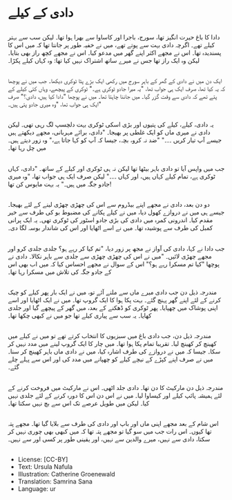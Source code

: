 # دادی کے کیلے

##
دادا کا باغ حیرت انگیز تھا، سورج، باجرا اور کاساوا سے بھرا ہوا تھا۔ لیکن سب سے بہتر کیلے تھے۔ اگرچہ دادی بہت سے پوتے تھے، میں نے خفیہ طور پر جانتا تھا کہ میں اس کا پسندیدہ تھا۔ اس نے مجھے اکثر اپنے گھر میں مدعو کیا۔ اس نے مجھے کچھ راز بھی بتایا۔ لیکن وہ ایک راز تھا جس نے میرے ساتھ اشتراک نہیں کیا تھا: وہ کہاں کیلے پکڑا۔

##
ایک دن میں نے دادی کے گھر کے باہر سورج میں رکھی ایک بڑے پٹا ٹوکری دیکھا۔ جب میں نے پوچھا کہ یہ کیا تھا، صرف ایک ہی جواب تھا، "یہ میرا جادو ٹوکری ہے۔" ٹوکری کے پیچھے، وہاں کئی کیلے کے پتے تھے کہ دادی سے وقت گزر گیا۔ میں جاننا چاہتا تھا۔ میں نے پوچھا "دادا کیا ہیں، دادی؟" صرف ایک ہی جواب تھا، "وہ میری جادو پتی ہیں۔"

##
یہ دادی، کیلے، کیلے کی پتیوں اور بڑی اسکی ٹوکری بہت دلچسپ لگ رہی تھی۔ لیکن دادی نے میری ماں کو ایک غلطی پر بھیجا۔ "دادی، برائے مہربانی، مجھے دیکھتے ہیں جیسے آپ تیار کریں ۔۔۔" "ضد نہ کرو، بچہ، جیسا کہ آپ کو کہا جاتا ہے،" وہ زور دیتے ہیں۔ میں چل رہا تھا۔

##
جب میں واپس آیا تو دادی باہر بیٹھا تھا لیکن نہ ہی ٹوکری اور کیلے کے ساتھ۔ "دادی، کہاں ٹوکری ہے، تمام کیلے کہاں ہیں، اور کہاں ۔۔۔" لیکن صرف ایک ہی جواب تھا، "وہ میری جادو جگہ میں ہیں۔" ​​یہ بہت مایوس کن تھا!

##
دو دن بعد، دادی نے مجھے اپنے بیڈروم سے اس کی چھڑی چھڑی لینے کے لئے بھیجا۔ جیسے ہی میں نے دروازے کھول دیا، میں نے کیلے پکانے کی مضبوط بو کی طرف سے خیر مقدم کیا۔ اندرونی کمرہ میں دادی کی بڑی جادو اسٹور کی ٹوکری تھی۔ یہ ایک پرانی کمبل کی طرف سے پوشیدہ تھا۔ میں نے اسے اٹھایا اور اس کی شاندار بوسہ لگا دی۔

##
جب دادا نے کہا، دادی کی آواز نے مجھ پر زور دیا، "تم کیا کر رہے ہو؟ جلدی جلدی کرو اور مجھے چھڑی لائیں۔ "میں نے اس کی چھڑی چھڑی سے جلدی سے باہر نکالا۔ دادی نے پوچھا "کیا تم مسکرا رہے ہو؟" اس کے سوال نے مجھے احساس کیا کہ میں اب بھی اس کے جادو جگہ کی تلاش میں مسکرا رہا تھا۔

##
مندرجہ ذیل دن جب دادی میرے ماں سے ملنے آئے تو، میں نے ایک بار پھر کیلے کو چیک کرنے کے لئے اپنے گھر پہنچ گئے۔ بہت پکا ہوا کا ایک گروپ تھا۔ میں نے ایک اٹھایا اور اسے اپنی پوشاک میں چھپایا۔ پھر ٹوکری کو ڈھکنے کے بعد، میں گھر کے پیچھے گیا اور جلدی کھایا۔ یہ سب سے پیاری کیلے تھا جو میں نے کبھی چکھا تھا۔

##
مندرجہ ذیل دن، جب دادی باغ میں سبزیوں کا انتخاب کرتے تھے تو میں نے کیلے میں کھینچ کر کھینچ لیا۔ تقریبا تمام پکا ہوا تھا۔ میں چار کا ایک گروپ لینے میں مدد نہیں کر سکا۔ جیسا کہ میں نے دروازے کی طرف اشارہ کیا، میں نے دادی ماں باہر کھینچ کر سنا۔ میں نے صرف اپنے کپڑے کے نیچے کیلے کو چھپانے میں مدد کی اور اس سے پہلے چلے گئے۔

##
مندرجہ ذیل دن مارکیٹ کا دن تھا۔ دادی جلد اٹھی۔ اس نے مارکیٹ میں فروخت کرنے کے لئے ہمیشہ پائپ کیلے اور کیساوا لیا۔ میں نے اس دن اس کا دورہ کرنے کے لئے جلدی نہیں کیا۔ لیکن میں طویل عرصے تک اس سے بچ نہیں سکتا تھا۔

##
اس شام کے بعد مجھے اپنی ماں اور باپ اور دادی کی طرف سے بلایا گیا تھا۔ مجھے پتہ تھا کیوں۔ اس رات جب میں سو گیا تو مجھے پتہ تھا کہ میں کبھی بھی چوری نہیں کر سکتا، دادی سے نہیں، میرے والدین سے نہیں، اور یقینی طور پر کسی اور سے نہیں۔

##
* License: [CC-BY]
* Text: Ursula Nafula
* Illustration: Catherine Groenewald
* Translation: Samrina Sana
* Language: ur

